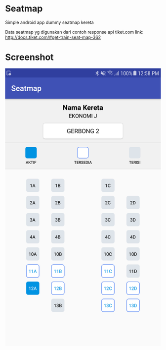 # Seatmap
Simple android app dummy seatmap kereta

Data seatmap yg digunakan dari contoh response api tiket.com 
link: http://docs.tiket.com/#get-train-seat-map-362

# Screenshot
![alt text](https://github.com/robycohen/seatmap/blob/master/Screenshot_20181002-125835.png)
